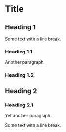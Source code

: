 # Title

## Heading 1

Some text with a line break.

### Heading 1.1

Another paragraph.

### Heading 1.2

## Heading 2

### Heading 2.1

Yet another paragraph.

Some text with a line break.
